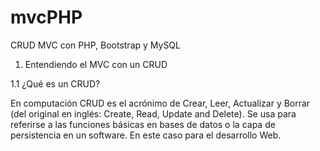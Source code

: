 # mvcPHP
CRUD MVC con PHP, Bootstrap y MySQL

1.	Entendiendo el MVC con un CRUD

1.1 ¿Qué es un CRUD?

En computación CRUD es el acrónimo de Crear, Leer, Actualizar y Borrar (del original en inglés: Create, Read, Update and Delete). Se usa para referirse a las funciones básicas en bases de datos o la capa de persistencia en un software.  En este caso para el desarrollo Web.

